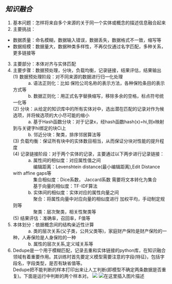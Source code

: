                        

## ***知识融合***

1.	基本问题：怎样将来自多个来源的关于同一个实体或概念的描述信息融合起来
2.	主要挑战：  
  -  数据质量：命名模糊，数据输入错误，数据丢失，数据格式不一致，缩写等  
  -  数据规模：数据量大，数据种类多样性，不再仅仅通过名字匹配，多种关系，更多链接等
3.	主要部分：本体对齐与实体匹配
4.	主要步骤：数据预处理，分块，负载均衡，记录链接，结果评估，结果输出	  
  (1)	数据预处理阶段：对不同来源的数据进行归一化处理  
&nbsp;&nbsp;&nbsp;&nbsp;&nbsp;&nbsp;&nbsp;&nbsp;&nbsp;&nbsp;&nbsp;&nbsp;a.  语法正则化：比如 保险公司名称的表示方法，各种保险条目的表示方式等  
&nbsp;&nbsp;&nbsp;&nbsp;&nbsp;&nbsp;&nbsp;&nbsp;&nbsp;&nbsp;&nbsp;&nbsp;b.  数据正则化：用正式名字替换缩写，移除多余的空格，标点符号统一化等  
(2)	分块：从给定的知识库中的所有实体对中，选出潜在匹配的记录对作为候选项，并将候选项的大小尽可能的缩小  
&nbsp;&nbsp;&nbsp;&nbsp;&nbsp;&nbsp;&nbsp;&nbsp;&nbsp;&nbsp;&nbsp;&nbsp;a.  基于Hash函数分块：对于记录x，经hash函数hash(x)=hi,则x映射到与关键字hi绑定的块Ci上  
&nbsp;&nbsp;&nbsp;&nbsp;&nbsp;&nbsp;&nbsp;&nbsp;&nbsp;&nbsp;&nbsp;&nbsp;b.  邻近分块：聚类，排序邻居算法等  
(3)	负载均衡：保证所有块中的实体数目相当，从而保证分块对性能的提升程度  
(4)	记录链接阶段：对于两个实体的记录，主要通过以下两步进行记录链接：  
&nbsp;&nbsp;&nbsp;&nbsp;&nbsp;&nbsp;&nbsp;&nbsp;&nbsp;&nbsp;&nbsp;&nbsp;a.  属性间的相似度：对应属性值之间  
&nbsp;&nbsp;&nbsp;&nbsp;&nbsp;&nbsp;&nbsp;&nbsp;&nbsp;&nbsp;&nbsp;&nbsp;&nbsp;&nbsp;&nbsp;&nbsp;编辑距离：Levenshtein distance(最小编辑距离),Edit Distance with affine gaps等  
&nbsp;&nbsp;&nbsp;&nbsp;&nbsp;&nbsp;&nbsp;&nbsp;&nbsp;&nbsp;&nbsp;&nbsp;&nbsp;&nbsp;&nbsp;&nbsp;集合相似度：Dice系数， Jaccard系数	需要将文本转化为集合  
&nbsp;&nbsp;&nbsp;&nbsp;&nbsp;&nbsp;&nbsp;&nbsp;&nbsp;&nbsp;&nbsp;&nbsp;&nbsp;&nbsp;&nbsp;&nbsp;基于向量的相似度：TF-IDF算法  
&nbsp;&nbsp;&nbsp;&nbsp;&nbsp;&nbsp;&nbsp;&nbsp;&nbsp;&nbsp;&nbsp;&nbsp;b.  实体间的相似度：实体对应的属性向量之间  
&nbsp;&nbsp;&nbsp;&nbsp;&nbsp;&nbsp;&nbsp;&nbsp;&nbsp;&nbsp;&nbsp;&nbsp;&nbsp;&nbsp;&nbsp;&nbsp;聚合：将属性向量中对应向量的相似度进行 加权平均，手动制定规则等  
&nbsp;&nbsp;&nbsp;&nbsp;&nbsp;&nbsp;&nbsp;&nbsp;&nbsp;&nbsp;&nbsp;&nbsp;&nbsp;&nbsp;&nbsp;&nbsp;聚类：层次聚类，相关性聚类等  
(5)	结果评估：准确率，召回率，F值等
5.	本体划分：依据概念间的结构亲近性计算  
&nbsp;&nbsp;&nbsp;&nbsp;&nbsp;&nbsp;&nbsp;&nbsp;&nbsp;&nbsp;&nbsp;&nbsp;a.  类的层次关系(父子类，公共父类等)，家庭财产保险是财产保险的一种，人寿保险是人身保险的一种  
&nbsp;&nbsp;&nbsp;&nbsp;&nbsp;&nbsp;&nbsp;&nbsp;&nbsp;&nbsp;&nbsp;&nbsp;b.  属性的层次关系,定义域关系等
6.	Dedupe是一个用于模糊匹配，记录去重和实体链接的python库，在知识融合领域有着重要作用。其训练时首先要定义模型需要注意的字段(特征)，包括字段名，字段类型，是否有缺省值等。  
Dedupe把不能判断的样本打印出来让人工判断(即模型不确定两条数据是否重复)。下面是运行中判断的两个样本对。
![](https://img-blog.csdnimg.cn/20191116093134141.png?x-oss-process=image/watermark,type_ZmFuZ3poZW5naGVpdGk,shadow_10,text_aHR0cHM6Ly9ibG9nLmNzZG4ubmV0L2hkamlndWFuZ3hp,size_16,color_FFFFFF,t_70)
![在这里插入图片描述](https://img-blog.csdnimg.cn/20191116093222832.png?x-oss-process=image/watermark,type_ZmFuZ3poZW5naGVpdGk,shadow_10,text_aHR0cHM6Ly9ibG9nLmNzZG4ubmV0L2hkamlndWFuZ3hp,size_16,color_FFFFFF,t_70)
 
 
